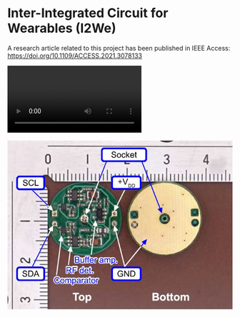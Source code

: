 # Inter-Integrated Circuit for Wearables (I2We)

A research article related to this project has been published in IEEE Access: https://doi.org/10.1109/ACCESS.2021.3078133

![](videos/Access-2021-10602_rev.mp4)

![](figures/module.JPG)
